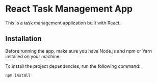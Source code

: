 # React Task Management App

This is a task management application built with React.

## Installation

Before running the app, make sure you have Node.js and npm or Yarn installed on your machine.

To install the project dependencies, run the following command:

```bash
npm install
